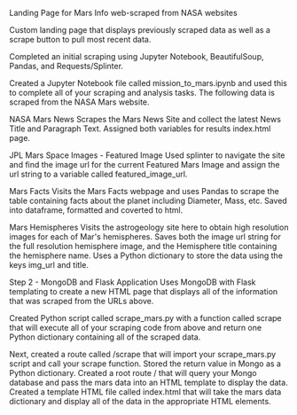 Landing Page for Mars Info web-scraped from NASA websites

Custom landing page that displays previously scraped data as well as a scrape button to pull most recent data.

Completed an initial scraping using Jupyter Notebook, BeautifulSoup, Pandas, and Requests/Splinter.

Created a Jupyter Notebook file called mission_to_mars.ipynb and used this to complete all of your scraping and analysis tasks. 
The following data is scraped from the NASA Mars website.

NASA Mars News
Scrapes the Mars News Site and collect the latest News Title and Paragraph Text. Assigned both variables for results index.html page.

JPL Mars Space Images - Featured Image
Used splinter to navigate the site and find the image url for the current Featured Mars Image and assign the url string to a variable called featured_image_url.

Mars Facts
Visits the Mars Facts webpage and uses Pandas to scrape the table containing facts about the planet including Diameter, Mass, etc.
Saved into dataframe, formatted and coverted to html.

Mars Hemispheres
Visits the astrogeology site here to obtain high resolution images for each of Mar's hemispheres.
Saves both the image url string for the full resolution hemisphere image, and the Hemisphere title containing the hemisphere name. 
Uses a Python dictionary to store the data using the keys img_url and title.

Step 2 - MongoDB and Flask Application
Uses MongoDB with Flask templating to create a new HTML page that displays all of the information that was scraped from the URLs above.

Created Python script called scrape_mars.py with a function called scrape that will execute all of your scraping code from above and 
return one Python dictionary containing all of the scraped data.

Next, created a route called /scrape that will import your scrape_mars.py script and call your scrape function.
Stored the return value in Mongo as a Python dictionary.
Created a root route / that will query your Mongo database and pass the mars data into an HTML template to display the data.
Created a template HTML file called index.html that will take the mars data dictionary and display all of the data in the 
appropriate HTML elements.
